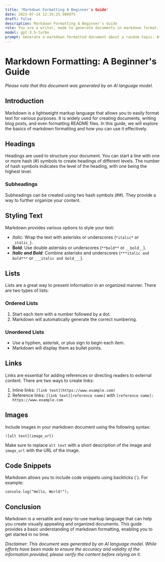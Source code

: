 ```yaml
---
title: 'Markdown Formatting A Beginner's Guide'
date: 2023-07-14 12:35:25.986975
draft: false
description: Markdown Formatting A Beginner's Guide
role: You are a writer, made to generate documents in markdown format. It is very important that all of the documents you generate are in valid markdown format.
model: gpt-3.5-turbo
prompt: Generate a markdown formatted document about a random topic. At the bottom, include a disclaimer explaining that the document was generated by you. The first line of the document should be the title. Make sure that the entire document is in proper markdown format, using a mix of various tags to make the document visually appealing.
---
```


# Markdown Formatting: A Beginner's Guide

*Please note that this document was generated by an AI language model.*

## Introduction

Markdown is a lightweight markup language that allows you to easily format text for various purposes. It is widely used for creating documents, writing blog posts, and even formatting README files. In this guide, we will explore the basics of markdown formatting and how you can use it effectively.

## Headings

Headings are used to structure your document. You can start a line with one or more hash (#) symbols to create headings of different levels. The number of hash symbols indicates the level of the heading, with one being the highest level.

### Subheadings

Subheadings can be created using two hash symbols (##). They provide a way to further organize your content.

## Styling Text

Markdown provides various options to style your text:

- *Italic*: Wrap the text with asterisks or underscores (`*italic*` or `_italic_`).
- **Bold**: Use double asterisks or underscores (`**bold**` or `__bold__`).
- ***Italic and Bold***: Combine asterisks and underscores (`***italic and bold***` or `___italic and bold___`).

## Lists

Lists are a great way to present information in an organized manner. There are two types of lists:

### Ordered Lists

1. Start each item with a number followed by a dot.
2. Markdown will automatically generate the correct numbering.

### Unordered Lists

- Use a hyphen, asterisk, or plus sign to begin each item.
- Markdown will display them as bullet points.

## Links

Links are essential for adding references or directing readers to external content. There are two ways to create links:

1. Inline links: `[link text](https://www.example.com)`
2. Reference links: `[link text][reference name]` with `[reference name]: https://www.example.com`

## Images

Include images in your markdown document using the following syntax:

`![alt text](image_url)`

Make sure to replace `alt text` with a short description of the image and `image_url` with the URL of the image.

## Code Snippets

Markdown allows you to include code snippets using backticks (\`). For example:

```
console.log("Hello, World!");
```

## Conclusion

Markdown is a versatile and easy-to-use markup language that can help you create visually appealing and organized documents. This guide provides a basic understanding of markdown formatting, enabling you to get started in no time.

*Disclaimer: This document was generated by an AI language model. While efforts have been made to ensure the accuracy and validity of the information provided, please verify the content before relying on it.*

